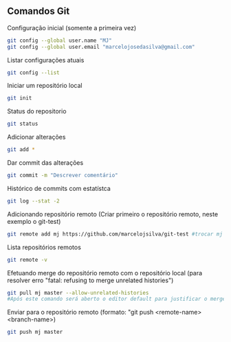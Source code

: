 ## Comandos Git

Configuração inicial (somente a primeira vez)
```bash
git config --global user.name "MJ"
git config --global user.email "marcelojosedasilva@gmail.com"
```

Listar configurações atuais
```bash
git config --list
```

Iniciar um repositório local
```bash
git init
```

Status do repositorio
```bash
git status
```

Adicionar alterações
```bash
git add *
```

Dar commit das alterações
```bash
git commit -m "Descrever comentário"
```

Histórico de commits com estatístca
```bash
git log --stat -2
```

Adicionando repositório remoto (Criar primeiro o repositório remoto, neste exemplo o git-test)
```bash
git remote add mj https://github.com/marcelojsilva/git-test #trocar mj pelo nome do repositório remoto que deseja, quando não informado fica com default 'origin'
```

Lista repositórios remotos
```bash
git remote -v
```

Efetuando merge do repositório remoto com o repositório local (para resolver erro "fatal: refusing to merge unrelated histories")
```bash
git pull mj master --allow-unrelated-histories
#Após este comando será aberto o editor default para justificar o merge
```

Enviar para o repositório remoto (formato: "git push \<remote-name> \<branch-name>)
```bash
git push mj master
```
